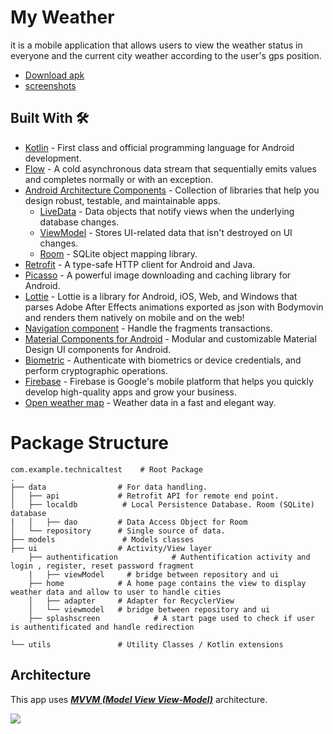 # My Weather

it is a mobile application that allows users to view the weather status in everyone and the current city weather according to the user's gps position.

- [Download apk]()
- [screenshots]()

## Built With 🛠
- [Kotlin](https://kotlinlang.org/) - First class and official programming language for Android development.
- [Flow](https://kotlin.github.io/kotlinx.coroutines/kotlinx-coroutines-core/kotlinx.coroutines.flow/-flow/) - A cold asynchronous data stream that sequentially emits values and completes normally or with an exception.
- [Android Architecture Components](https://developer.android.com/topic/libraries/architecture) - Collection of libraries that help you design robust, testable, and maintainable apps.
  - [LiveData](https://developer.android.com/topic/libraries/architecture/livedata) - Data objects that notify views when the underlying database changes.
  - [ViewModel](https://developer.android.com/topic/libraries/architecture/viewmodel) - Stores UI-related data that isn't destroyed on UI changes. 
  - [Room](https://developer.android.com/topic/libraries/architecture/room) - SQLite object mapping library.
- [Retrofit](https://square.github.io/retrofit/) - A type-safe HTTP client for Android and Java.
- [Picasso](https://square.github.io/picasso/) - A powerful image downloading and caching library for Android.
- [Lottie](https://airbnb.io/lottie/#/) - Lottie is a library for Android, iOS, Web, and Windows that parses Adobe After Effects animations exported as json with Bodymovin and renders them natively on mobile and on the web!
- [Navigation component](https://developer.android.com/guide/navigation/navigation-getting-started) - Handle the fragments transactions.
- [Material Components for Android](https://github.com/material-components/material-components-android) - Modular and customizable Material Design UI components for Android.
- [Biometric](https://developer.android.com/jetpack/androidx/releases/biometric) - Authenticate with biometrics or device credentials, and perform cryptographic operations.
- [Firebase](https://firebase.google.com/?hl=FR) - Firebase is Google's mobile platform that helps you quickly develop high-quality apps and grow your business.
- [Open weather map](https://openweathermap.org) - Weather data in a fast and elegant way.


# Package Structure

    com.example.technicaltest    # Root Package
    .
    ├── data                # For data handling.
    │   ├── api             # Retrofit API for remote end point.
    │   ├── localdb          # Local Persistence Database. Room (SQLite) database
    |   │   ├── dao         # Data Access Object for Room
    │   └── repository      # Single source of data.
    ├── models               # Models classes
    ├── ui                  # Activity/View layer
        ├── authentification            # Authentification activity and login , register, reset password fragment
        |   ├── viewModel     # bridge between repository and ui
        ├── home            # A home page contains the view to display weather data and allow to user to handle cities
        │   ├── adapter     # Adapter for RecyclerView
        │   └── viewmodel   # bridge between repository and ui  
        ├── splashscreen            # A start page used to check if user is authentificated and handle redirection

    └── utils               # Utility Classes / Kotlin extensions



## Architecture
This app uses [***MVVM (Model View View-Model)***](https://developer.android.com/jetpack/docs/guide#recommended-app-arch) architecture.

![](https://developer.android.com/topic/libraries/architecture/images/final-architecture.png)



